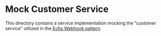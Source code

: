 # Mock Customer Service

This directory contains a service implementation mocking the "customer service" utilized in the [Echo Webhook pattern](../../README.md#echo-webhook-pattern).

